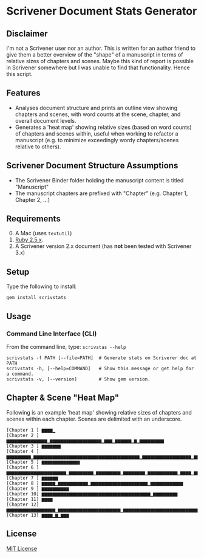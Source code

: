 # Scrivener Document Stats Generator

## Disclaimer

I'm not a Scrivener user nor an author. This is written for an author friend to give them a better overview of the "shape" of a manuscript in terms of relative sizes of chapters and scenes. Maybe this kind of report is possible in Scrivener somewhere but I was unable to find that functionality. Hence this script.

## Features

* Analyses document structure and prints an outline view showing chapters and scenes, with word counts at the scene, chapter, and overall document levels.
* Generates a 'heat map' showing relative sizes (based on word counts) of chapters and scenes within, useful when working to refactor a manuscript (e.g. to minimize exceedingly wordy chapters/scenes relative to others).

## Scrivener Document Structure Assumptions
* The Scrivener Binder folder holding the manuscript content is titled "Manuscript"
* The manuscript chapters are prefixed with "Chapter" (e.g. Chapter 1, Chapter 2, ...)

## Requirements

0. A Mac (uses `textutil`)
0. [Ruby 2.5.x](https://www.ruby-lang.org).
1. A Scrivener version 2.x document (has **not** been tested with Scrivener 3.x)

## Setup

Type the following to install:

    gem install scrivstats

## Usage

### Command Line Interface (CLI)

From the command line, type: `scrivstas --help`

    scrivstats -f PATH [--file=PATH]  # Generate stats on Scriverer doc at PATH
    scrivstats -h, [--help=COMMAND]   # Show this message or get help for a command.
    scrivstats -v, [--version]        # Show gem version.

## Chapter & Scene "Heat Map"

Following is an example 'heat map' showing relative sizes of chapters and scenes within each chapter.  Scenes are delimited with an underscore.

``` Chapter & Scene Heat Map
[Chapter 1 ] ▆▆▆▆▁
[Chapter 2 ] ▆▆▆▆▆▆▆▆▆▆▆▆▆▆▆▁▆▆▆▆▆▆▆▆▆▆▆▆▆▆▆▆▆▆▆▁▆▆▆▁▆▆▆▆▆▆▁▆▁▆▆▆▆▆▆▆▆▆
[Chapter 3 ] ▆▆▆▆▆▆▆
[Chapter 4 ] ▆▆▆▆▆▆▆▆▆▁▆▆▆▆▆▆▆▆▆▆▆▆▆▆▆▆▆▆▆▆▆▆▆▆▆▆▆▆▆▆▆▆▆▆▆▆▆▆▆▁▆▆▆▆▆▆▆▆▆▆▆▆▆▆▆▆▆▆▁▆▆▆▆▆▆▆▆▆▆▆▆▆▆▆▆▆▆▆▆▆▆▆▁▆▆▆▆▆▆▆▆ 
[Chapter 5 ] ▆▆▆▆▆▆▆▆▆▆▆▆▆▆
[Chapter 6 ] ▆▆▆▆▆▆▆▆▆▆▆▆▆▆▆▆▆▆▆▆▆▆▁▆▆▆▆▆▆▆▆▆▁▆▆▆▆▆▆▆▆▆▁▆▆▆▆▆▆▆▆▁▆▆▆▆▆▆▆▆▆▆▆▁▆▆▆▆▁▆▆▆▆▆▆▆▆▆▆▆▆▆▆
[Chapter 7 ] ▆▆▆▆▆▆
[Chapter 8 ] ▆▆▆▆▆▁▆▆▆▆▆▆▆▆▆▆▆▁▆▆▆▆▆▆▆▆▆▆▆▆▆▆▆▆▆▆▆▆▆▁▆▆▆▆▆▆▆▆▆▆▆▆
[Chapter 9 ] ▆▆▆▆▆▆▆▆▆▆
[Chapter 10] ▆▆▆▆▆▆▆▆▆▆▆▆▆▆▆▆▆▆▆▆▆▆▆▆▆▆▆▆▆▆▆▆▆▆▆▆▆▆▆▆▁▆▆▆▆▆▆▆▆▆
[Chapter 11] ▆▆▆▆
[Chapter 12] ▆▆▆▆▆▆▆▆▆▆▆▆▆▆▆▆▆▆▁▆▆▆▆▆▆▆▆▆▆▆▆▆▆▆▆▆▆▆▆▆▆▆▁▆▆▆▆▆▆▆▆▆▆▆▆▆▆▆▆▆▆▆▆▆▆▆▆▆▆▆▆▆▆▆▆▆▆▆
[Chapter 13] ▆▆▆▆▁▆▁▆▆▆
```

## License

[MIT License](
https://choosealicense.com/licenses/mit/)
